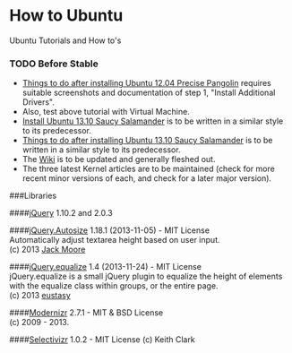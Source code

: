 How to Ubuntu
===============

Ubuntu Tutorials and How to's

### TODO Before Stable
- [Things to do after installing Ubuntu 12.04 Precise Pangolin](http://b.howtoubuntu.org/things-to-do-after-installing-ubuntu-12-04-precise-pangolin) requires suitable screenshots and documentation of step 1, "Install Additional Drivers".
- Also, test above tutorial with Virtual Machine.
- [Install Ubuntu 13.10 Saucy Salamander](http://b.howtoubuntu.org/how-to-install-ubuntu-13-10-saucy-salamander) is to be written in a similar style to its predecessor.
- [Things to do after installing Ubuntu 13.10 Saucy  Salamander](http://b.howtoubuntu.org/things-to-do-after-installing-ubuntu-13-10-saucy-salamander) is to be written in a similar style to its predecessor.
- The [Wiki](https://github.com/eustasy/howtoubuntu.org/wiki) is to be updated and generally fleshed out.
- The three latest Kernel articles are to be maintained (check for more recent minor versions of each, and check for a later major version).


###Libraries

####[jQuery](http://jquery.com/)
1.10.2 and 2.0.3

####[jQuery.Autosize](http://www.jacklmoore.com/autosize)
1.18.1 (2013-11-05) - MIT License  
Automatically adjust textarea height based on user input.  
(c) 2013 [Jack Moore](http://www.jacklmoore.com)

####[jQuery.equalize](http://labs.eustasy.org/jquery.equalize)
1.4 (2013-11-24) - MIT License  
jQuery.equalize is a small jQuery plugin to equalize the height of elements with the equalize class within groups, or the entire page.  
(c) 2013 [eustasy](http://eustasy.org)

####[Modernizr](http://modernizr.com/download/#-fontface-backgroundsize-borderradius-opacity-rgba-generatedcontent-csstransitions-printshiv-mq-teststyles-testprop-testallprops-prefixes-domprefixes)
2.7.1 - MIT & BSD License  
(c) 2009 - 2013.

####[Selectivizr](http://selectivizr.com)
1.0.2 - MIT License
(c) Keith Clark
